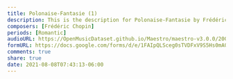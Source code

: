 ```yaml
---
title: Polonaise-Fantasie (1)
description: This is the description for Polonaise-Fantasie by Frédéric Chopin
composers: [Frédéric Chopin]
periods: [Romantic]
audioURL: https://OpenMusicDataset.github.io/Maestro/maestro-v3.0.0/2006/MIDI-Unprocessed_17_R1_2006_01-06_ORIG_MID--AUDIO_17_R1_2006_02_Track02_wav.midi
formURL: https://docs.google.com/forms/d/e/1FAIpQLSceg0sTVDFxV9S5Hs0mA0y5fX_mbb-meibt38-tYSullaBPgA/viewform
comments: true
share: true
date: 2021-08-08T07:43:13-06:00
---
```


